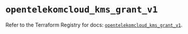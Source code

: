 # `opentelekomcloud_kms_grant_v1`

Refer to the Terraform Registry for docs: [`opentelekomcloud_kms_grant_v1`](https://registry.terraform.io/providers/opentelekomcloud/opentelekomcloud/1.36.14/docs/resources/kms_grant_v1).
